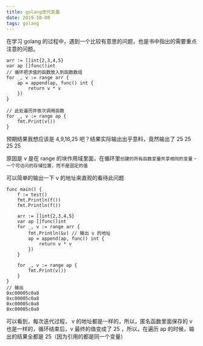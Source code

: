 ```yaml
---
title: golang迭代变量
date: 2019-10-08
tags: golang
---
```

在学习 golang 的过程中，遇到一个比较有意思的问题，也是书中指出的需要重点注意的问题。

```
arr := []int{2,3,4,5}
var ap []func()int
// 循环把求值的函数放入到函数数组
for _, v := range arr {
	ap = append(ap, func() int {
		return v * v
	})
}

// 此处遍历并依次调用函数
for _, v := range ap {
	fmt.Print(v())
}
```

预期结果我想应该是 4,9,16,25 吧？结果实际输出出乎意料，竟然输出了 25 25 25 25

原因是 v 是在 range 的块作用域里面，在循环里`创建的所有函数变量共享相同的变量` - `一个可访问的存储位置，而不是固定的值`

可以简单的输出一下 v 的地址来直观的看待此问题

```
func main() {
	f := test()
	fmt.Println(f())
	fmt.Println(f())

	arr := []int{2,3,4,5}
	var ap []func()int
	for _, v := range arr {
		fmt.Println(&v) // 输出 v 的地址
		ap = append(ap, func() int {
			return v * v
		})
	}

	for _, v := range ap {
		fmt.Print(v())
	}
}
// 输出
0xc00005c0a8
0xc00005c0a8
0xc00005c0a8
0xc00005c0a8
```

可以看到，每次迭代过程， v 的地址都是一样的，所以，匿名函数里面保存的 v 也是一样的，循环结束后，v 最终的值变成了 25 ，所以，在遍历 ap 的时候，输出的结果全都是 25（因为引用的都是同一个变量）


